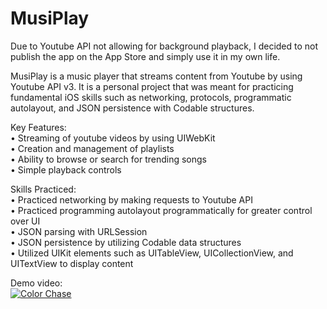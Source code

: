 # MusiPlay

Due to Youtube API not allowing for background playback, I decided to not publish the app on the App Store and simply use it in my own life.  

MusiPlay is a music player that streams content from Youtube by using Youtube API v3. It is a personal project that was meant for practicing fundamental iOS skills such as networking, protocols, programmatic autolayout, and JSON persistence with Codable structures.  

Key Features:  
• Streaming of youtube videos by using UIWebKit  
• Creation and management of playlists  
• Ability to browse or search for trending songs  
• Simple playback controls  

Skills Practiced:  
• Practiced networking by making requests to Youtube API  
• Practiced programming autolayout programmatically for greater control over UI  
• JSON parsing with URLSession  
• JSON persistence by utilizing Codable data structures  
• Utilized UIKit elements such as UITableView, UICollectionView, and UITextView to display content  

Demo video:  
[![Color Chase](https://puu.sh/AS5lC/ebc59c10c0.png)](https://www.youtube.com/watch?v=qplpC5q1jqA&feature=youtu.be)
